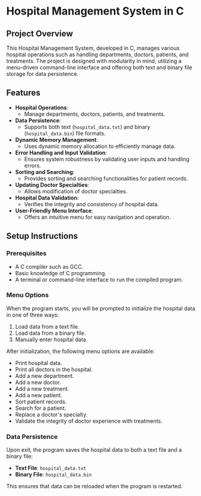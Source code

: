# Hospital Management System in C

## Project Overview

This Hospital Management System, developed in C, manages various hospital operations such as handling departments, doctors, patients, and treatments. The project is designed with modularity in mind, utilizing a menu-driven command-line interface and offering both text and binary file storage for data persistence.

## Features

- **Hospital Operations**: 
  - Manage departments, doctors, patients, and treatments.
- **Data Persistence**: 
  - Supports both text (`hospital_data.txt`) and binary (`hospital_data.bin`) file formats.
- **Dynamic Memory Management**: 
  - Uses dynamic memory allocation to efficiently manage data.
- **Error Handling and Input Validation**: 
  - Ensures system robustness by validating user inputs and handling errors.
- **Sorting and Searching**: 
  - Provides sorting and searching functionalities for patient records.
- **Updating Doctor Specialties**: 
  - Allows modification of doctor specialties.
- **Hospital Data Validation**: 
  - Verifies the integrity and consistency of hospital data.
- **User-Friendly Menu Interface**: 
  - Offers an intuitive menu for easy navigation and operation.

## Setup Instructions

### Prerequisites

- A C compiler such as GCC.
- Basic knowledge of C programming.
- A terminal or command-line interface to run the compiled program.

### Menu Options

When the program starts, you will be prompted to initialize the hospital data in one of three ways:

1. Load data from a text file.
2. Load data from a binary file.
3. Manually enter hospital data.

After initialization, the following menu options are available:

- Print hospital data.
- Print all doctors in the hospital.
- Add a new department.
- Add a new doctor.
- Add a new treatment.
- Add a new patient.
- Sort patient records.
- Search for a patient.
- Replace a doctor's specialty.
- Validate the integrity of doctor experience with treatments.

### Data Persistence

Upon exit, the program saves the hospital data to both a text file and a binary file:

- **Text File**: `hospital_data.txt`
- **Binary File**: `hospital_data.bin`

This ensures that data can be reloaded when the program is restarted.


